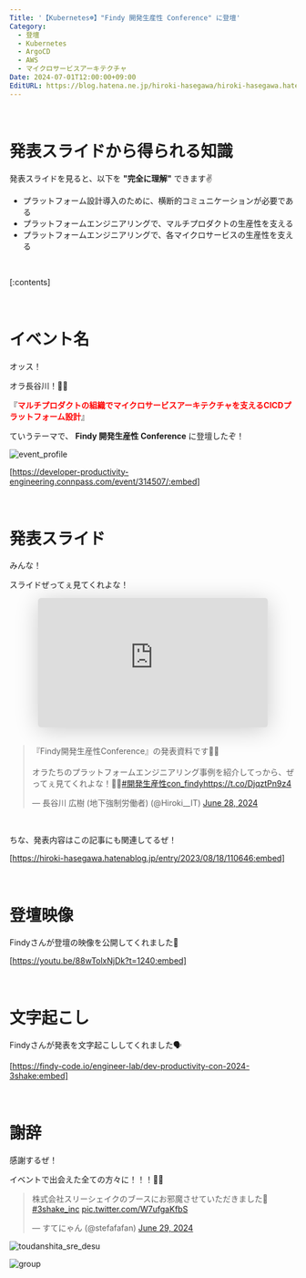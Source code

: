 ```yaml
---
Title: '【Kubernetes☸️】"Findy 開発生産性 Conference" に登壇'
Category:
  - 登壇
  - Kubernetes
  - ArgoCD
  - AWS
  - マイクロサービスアーキテクチャ
Date: 2024-07-01T12:00:00+09:00
EditURL: https://blog.hatena.ne.jp/hiroki-hasegawa/hiroki-hasegawa.hatenablog.jp/atom/entry/6801883189122191793
---
```


<br>

# 発表スライドから得られる知識

発表スライドを見ると、以下を **"完全に理解"** できます✌️

- プラットフォーム設計導入のために、横断的コミュニケーションが必要である
- プラットフォームエンジニアリングで、マルチプロダクトの生産性を支える
- プラットフォームエンジニアリングで、各マイクロサービスの生産性を支える

<br>

[:contents]

<br>

# イベント名

オッス！

オラ長谷川！✋🏻

『**<font color="#FF0000">マルチプロダクトの組織でマイクロサービスアーキテクチャを支えるCICDプラットフォーム設計</font>**』

ていうテーマで、 **Findy 開発生産性 Conference** に登壇したぞ！

![event_profile](https://raw.githubusercontent.com/hiroki-it/hatenablog/release/entry/dist/image/2024_07_01/event_profile.png)

[https://developer-productivity-engineering.connpass.com/event/314507/:embed]

<br>

# 発表スライド

みんな！

スライドぜってぇ見てくれよな！

<iframe class="speakerdeck-iframe" frameborder="0" src="https://speakerdeck.com/player/141c5e8a90ef419caa71b2acaad14fb7" title="♾️ マルチプロダクトの組織でマイクロサービスアーキテクチャを支えるCICDプラットフォーム設計" allowfullscreen="true" style="border: 0px; background: padding-box padding-box rgba(0, 0, 0, 0.1); margin: auto; padding: 0px; border-radius: 6px; box-shadow: rgba(0, 0, 0, 0.2) 0px 5px 40px; width: 80%; height: auto; aspect-ratio: 560 / 315; display: block;" data-ratio="1.7777777777777777"></iframe>

<br>

<blockquote class="twitter-tweet tw-align-center" data-media-max-width="300"><p lang="ja" dir="ltr">『Findy開発生産性Conference』の発表資料です✊🏻<br><br>オラたちのプラットフォームエンジニアリング事例を紹介してっから、ぜってぇ見てくれよな！✋🏻<a href="https://twitter.com/hashtag/%E9%96%8B%E7%99%BA%E7%94%9F%E7%94%A3%E6%80%A7con_findy?src=hash&amp;ref_src=twsrc%5Etfw">#開発生産性con_findy</a><a href="https://t.co/DjqztPn9z4">https://t.co/DjqztPn9z4</a></p>&mdash; 長谷川 広樹 (地下強制労働者) (@Hiroki__IT) <a href="https://twitter.com/Hiroki__IT/status/1806559579180011572?ref_src=twsrc%5Etfw">June 28, 2024</a></blockquote> <script async src="https://platform.twitter.com/widgets.js" charset="utf-8"></script>

<br>

ちな、発表内容はこの記事にも関連してるぜ！

[https://hiroki-hasegawa.hatenablog.jp/entry/2023/08/18/110646:embed]

<br>

# 登壇映像

Findyさんが登壇の映像を公開してくれました🎥

[https://youtu.be/88wTolxNjDk?t=1240:embed]

<br>

# 文字起こし

Findyさんが発表を文字起こししてくれました🗣️

[https://findy-code.io/engineer-lab/dev-productivity-con-2024-3shake:embed]

<br>

# 謝辞

感謝するぜ！

イベントで出会えた全ての方々に！！！🫶🏻

<blockquote class="twitter-tweet tw-align-center" data-media-max-width="300"><p lang="ja" dir="ltr">株式会社スリーシェイクのブースにお邪魔させていただきました🙌<a href="https://twitter.com/hashtag/3shake_inc?src=hash&amp;ref_src=twsrc%5Etfw">#3shake_inc</a> <a href="https://t.co/W7ufgaKfbS">pic.twitter.com/W7ufgaKfbS</a></p>&mdash; すてにゃん (@stefafafan) <a href="https://twitter.com/stefafafan/status/1806944591419146505?ref_src=twsrc%5Etfw">June 29, 2024</a></blockquote> <script async src="https://platform.twitter.com/widgets.js" charset="utf-8"></script>

![toudanshita_sre_desu](https://raw.githubusercontent.com/hiroki-it/hatenablog/release/entry/dist/image/2024_07_01/toudanshita_sre_desu.jpeg)

![group](https://raw.githubusercontent.com/hiroki-it/hatenablog/release/entry/dist/image/2024_07_01/group.jpeg)

<br>
